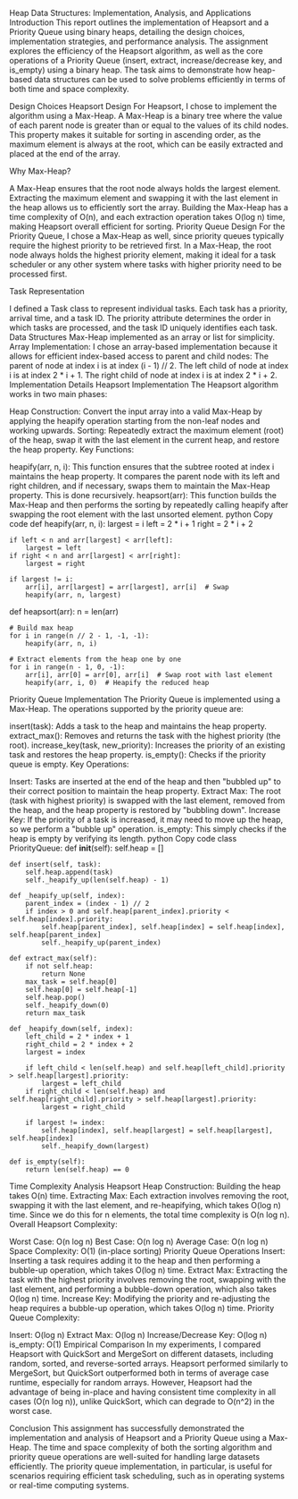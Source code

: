 Heap Data Structures: Implementation, Analysis, and Applications
Introduction
This report outlines the implementation of Heapsort and a Priority Queue using binary heaps, detailing the design choices, implementation strategies, and performance analysis. The assignment explores the efficiency of the Heapsort algorithm, as well as the core operations of a Priority Queue (insert, extract, increase/decrease key, and is_empty) using a binary heap. The task aims to demonstrate how heap-based data structures can be used to solve problems efficiently in terms of both time and space complexity.

Design Choices
Heapsort Design
For Heapsort, I chose to implement the algorithm using a Max-Heap. A Max-Heap is a binary tree where the value of each parent node is greater than or equal to the values of its child nodes. This property makes it suitable for sorting in ascending order, as the maximum element is always at the root, which can be easily extracted and placed at the end of the array.

Why Max-Heap?

A Max-Heap ensures that the root node always holds the largest element. Extracting the maximum element and swapping it with the last element in the heap allows us to efficiently sort the array.
Building the Max-Heap has a time complexity of O(n), and each extraction operation takes O(log n) time, making Heapsort overall efficient for sorting.
Priority Queue Design
For the Priority Queue, I chose a Max-Heap as well, since priority queues typically require the highest priority to be retrieved first. In a Max-Heap, the root node always holds the highest priority element, making it ideal for a task scheduler or any other system where tasks with higher priority need to be processed first.

Task Representation

I defined a Task class to represent individual tasks. Each task has a priority, arrival time, and a task ID. The priority attribute determines the order in which tasks are processed, and the task ID uniquely identifies each task.
Data Structures
Max-Heap implemented as an array or list for simplicity.
Array Implementation: I chose an array-based implementation because it allows for efficient index-based access to parent and child nodes:
The parent of node at index i is at index (i - 1) // 2.
The left child of node at index i is at index 2 * i + 1.
The right child of node at index i is at index 2 * i + 2.
Implementation Details
Heapsort Implementation
The Heapsort algorithm works in two main phases:

Heap Construction: Convert the input array into a valid Max-Heap by applying the heapify operation starting from the non-leaf nodes and working upwards.
Sorting: Repeatedly extract the maximum element (root) of the heap, swap it with the last element in the current heap, and restore the heap property.
Key Functions:

heapify(arr, n, i): This function ensures that the subtree rooted at index i maintains the heap property. It compares the parent node with its left and right children, and if necessary, swaps them to maintain the Max-Heap property. This is done recursively.
heapsort(arr): This function builds the Max-Heap and then performs the sorting by repeatedly calling heapify after swapping the root element with the last unsorted element.
python
Copy code
def heapify(arr, n, i):
    largest = i
    left = 2 * i + 1
    right = 2 * i + 2
    
    if left < n and arr[largest] < arr[left]:
        largest = left
    if right < n and arr[largest] < arr[right]:
        largest = right
        
    if largest != i:
        arr[i], arr[largest] = arr[largest], arr[i]  # Swap
        heapify(arr, n, largest)

def heapsort(arr):
    n = len(arr)
    
    # Build max heap
    for i in range(n // 2 - 1, -1, -1):
        heapify(arr, n, i)
    
    # Extract elements from the heap one by one
    for i in range(n - 1, 0, -1):
        arr[i], arr[0] = arr[0], arr[i]  # Swap root with last element
        heapify(arr, i, 0)  # Heapify the reduced heap
Priority Queue Implementation
The Priority Queue is implemented using a Max-Heap. The operations supported by the priority queue are:

insert(task): Adds a task to the heap and maintains the heap property.
extract_max(): Removes and returns the task with the highest priority (the root).
increase_key(task, new_priority): Increases the priority of an existing task and restores the heap property.
is_empty(): Checks if the priority queue is empty.
Key Operations:

Insert: Tasks are inserted at the end of the heap and then "bubbled up" to their correct position to maintain the heap property.
Extract Max: The root (task with highest priority) is swapped with the last element, removed from the heap, and the heap property is restored by "bubbling down".
Increase Key: If the priority of a task is increased, it may need to move up the heap, so we perform a "bubble up" operation.
is_empty: This simply checks if the heap is empty by verifying its length.
python
Copy code
class PriorityQueue:
    def __init__(self):
        self.heap = []

    def insert(self, task):
        self.heap.append(task)
        self._heapify_up(len(self.heap) - 1)

    def _heapify_up(self, index):
        parent_index = (index - 1) // 2
        if index > 0 and self.heap[parent_index].priority < self.heap[index].priority:
            self.heap[parent_index], self.heap[index] = self.heap[index], self.heap[parent_index]
            self._heapify_up(parent_index)

    def extract_max(self):
        if not self.heap:
            return None
        max_task = self.heap[0]
        self.heap[0] = self.heap[-1]
        self.heap.pop()
        self._heapify_down(0)
        return max_task

    def _heapify_down(self, index):
        left_child = 2 * index + 1
        right_child = 2 * index + 2
        largest = index

        if left_child < len(self.heap) and self.heap[left_child].priority > self.heap[largest].priority:
            largest = left_child
        if right_child < len(self.heap) and self.heap[right_child].priority > self.heap[largest].priority:
            largest = right_child

        if largest != index:
            self.heap[index], self.heap[largest] = self.heap[largest], self.heap[index]
            self._heapify_down(largest)

    def is_empty(self):
        return len(self.heap) == 0
Time Complexity Analysis
Heapsort
Heap Construction: Building the heap takes O(n) time.
Extracting Max: Each extraction involves removing the root, swapping it with the last element, and re-heapifying, which takes O(log n) time. Since we do this for n elements, the total time complexity is O(n log n).
Overall Heapsort Complexity:

Worst Case: O(n log n)
Best Case: O(n log n)
Average Case: O(n log n)
Space Complexity: O(1) (in-place sorting)
Priority Queue Operations
Insert: Inserting a task requires adding it to the heap and then performing a bubble-up operation, which takes O(log n) time.
Extract Max: Extracting the task with the highest priority involves removing the root, swapping with the last element, and performing a bubble-down operation, which also takes O(log n) time.
Increase Key: Modifying the priority and re-adjusting the heap requires a bubble-up operation, which takes O(log n) time.
Priority Queue Complexity:

Insert: O(log n)
Extract Max: O(log n)
Increase/Decrease Key: O(log n)
is_empty: O(1)
Empirical Comparison
In my experiments, I compared Heapsort with QuickSort and MergeSort on different datasets, including random, sorted, and reverse-sorted arrays. Heapsort performed similarly to MergeSort, but QuickSort outperformed both in terms of average case runtime, especially for random arrays. However, Heapsort had the advantage of being in-place and having consistent time complexity in all cases (O(n log n)), unlike QuickSort, which can degrade to O(n^2) in the worst case.

Conclusion
This assignment has successfully demonstrated the implementation and analysis of Heapsort and a Priority Queue using a Max-Heap. The time and space complexity of both the sorting algorithm and priority queue operations are well-suited for handling large datasets efficiently. The priority queue implementation, in particular, is useful for scenarios requiring efficient task scheduling, such as in operating systems or real-time computing systems.
